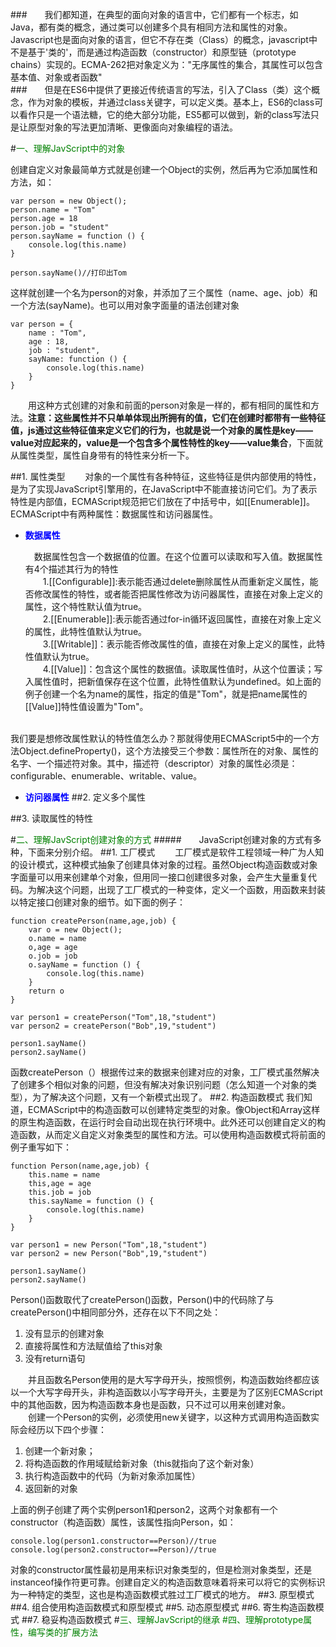 ###&emsp;&emsp;我们都知道，在典型的面向对象的语言中，它们都有一个标志，如Java，都有类的概念，通过类可以创建多个具有相同方法和属性的对象。Javascript也是面向对象的语言，但它不存在类（Class）的概念，javascript中不是基于'类的'，而是通过构造函数（constructor）和原型链（prototype chains）实现的。ECMA-262把对象定义为："无序属性的集合，其属性可以包含基本值、对象或者函数"<br>
###&emsp;&emsp;但是在ES6中提供了更接近传统语言的写法，引入了Class（类）这个概念，作为对象的模板，并通过class关键字，可以定义类。基本上，ES6的class可以看作只是一个语法糖，它的绝大部分功能，ES5都可以做到，新的class写法只是让原型对象的写法更加清晰、更像面向对象编程的语法。<br>

#<font color="green">一、理解JavScript中的对象</font>



创建自定义对象最简单方式就是创建一个Object的实例，然后再为它添加属性和方法，如：

	var person = new Object();
	person.name = "Tom"
	person.age = 18
	person.job = "student"
	person.sayName = function () {
	    console.log(this.name)
	}

	person.sayName()//打印出Tom
这样就创建一个名为person的对象，并添加了三个属性（name、age、job）和一个方法(sayName)。也可以用对象字面量的语法创建对象

    var person = {
	    name : "Tom",
	    age : 18,
	    job : "student",
	    sayName: function () {
	        console.log(this.name)
	    }
	}
&emsp;&emsp;用这种方式创建的对象和前面的person对象是一样的，都有相同的属性和方法。**注意：这些属性并不只单单体现出所拥有的值，它们在创建时都带有一些特征值，js通过这些特征值来定义它们的行为，也就是说一个对象的属性是key——value对应起来的，value是一个包含多个属性特性的key——value集合**，下面就从属性类型，属性自身带有的特性来分析一下。

##1. 属性类型
&emsp;&emsp;对象的一个属性有各种特征，这些特征是供内部使用的特性，是为了实现JavaScript引擎用的，在JavaScript中不能直接访问它们。为了表示特性是内部值，ECMAScript规范把它们放在了中括号中，如[[Enumerable]]。<br>
ECMAScript中有两种属性：数据属性和访问器属性。



- <font color = "blue">**数据属性**</font>

  &emsp;数据属性包含一个数据值的位置。在这个位置可以读取和写入值。数据属性有4个描述其行为的特性<br>
  &emsp;&emsp;1.[[Configurable]]:表示能否通过delete删除属性从而重新定义属性，能否修改属性的特性，或者能否把属性修改为访问器属性，直接在对象上定义的属性，这个特性默认值为true。<br>
  &emsp;&emsp;2.[[Enumerable]]:表示能否通过for-in循环返回属性，直接在对象上定义的属性，此特性值默认为true。<br>
  &emsp;&emsp;3.[[Writable]]：表示能否修改属性的值，直接在对象上定义的属性，此特性值默认为true。<br>
  &emsp;&emsp;4.[[Value]]：包含这个属性的数据值。读取属性值时，从这个位置读；写入属性值时，把新值保存在这个位置，此特性值默认为undefined。如上面的例子创建一个名为name的属性，指定的值是"Tom"，就是把name属性的[[Value]]特性值设置为"Tom"。<br><br>

我们要是想修改属性默认的特性值怎么办？那就得使用ECMAScript5中的一个方法Object.defineProperty()，这个方法接受三个参数：属性所在的对象、属性的名字、一个描述符对象。其中，描述符（descriptor）对象的属性必须是：configurable、enumerable、writable、value。

	


- <font color = "blue">**访问器属性**</font>
##2. 定义多个属性

##3. 读取属性的特性



#<font color="green">二、理解JavScript创建对象的方式</font>
#####&emsp;&emsp;JavaScript创建对象的方式有多种，下面来分别介绍。
##1. 工厂模式
&emsp;&emsp;工厂模式是软件工程领域一种广为人知的设计模式，这种模式抽象了创建具体对象的过程。虽然Object构造函数或对象字面量可以用来创建单个对象，但用同一接口创建很多对象，会产生大量重复代码。为解决这个问题，出现了工厂模式的一种变体，定义一个函数，用函数来封装以特定接口创建对象的细节。如下面的例子：

	function createPerson(name,age,job) {
	    var o = new Object();
	    o.name = name
	    o,age = age
	    o.job = job
	    o.sayName = function () {
	        console.log(this.name)
	    }
	    return o
	}
	
	var person1 = createPerson("Tom",18,"student")
	var person2 = createPerson("Bob",19,"student")
	
	person1.sayName()
	person2.sayName()

函数createPerson（）根据传过来的数据来创建对应的对象，工厂模式虽然解决了创建多个相似对象的问题，但没有解决对象识别问题（怎么知道一个对象的类型），为了解决这个问题，又有一个新模式出现了。
##2. 构造函数模式
我们知道，ECMAScript中的构造函数可以创建特定类型的对象。像Object和Array这样的原生构造函数，在运行时会自动出现在执行环境中。此外还可以创建自定义的构造函数，从而定义自定义对象类型的属性和方法。可以使用构造函数模式将前面的例子重写如下：
	
	function Person(name,age,job) {
	    this.name = name
	    this,age = age
	    this.job = job
	    this.sayName = function () {
	        console.log(this.name)
	    }
	}

	var person1 = new Person("Tom",18,"student")
	var person2 = new Person("Bob",19,"student")
	
	person1.sayName()
	person2.sayName()
Person()函数取代了createPerson()函数，Person()中的代码除了与createPerson()中相同部分外，还存在以下不同之处：
	
1. 没有显示的创建对象
2. 直接将属性和方法赋值给了this对象
3. 没有return语句

&emsp;&emsp;并且函数名Person使用的是大写字母开头，按照惯例，构造函数始终都应该以一个大写字母开头，非构造函数以小写字母开头，主要是为了区别ECMAScript中的其他函数，因为构造函数本身也是函数，只不过可以用来创建对象。<br>
&emsp;&emsp;创建一个Person的实例，必须使用new关键字，以这种方式调用构造函数实际会经历以下四个步骤：

1. 创建一个新对象；
2. 将构造函数的作用域赋给新对象（this就指向了这个新对象）
3. 执行构造函数中的代码（为新对象添加属性）
4. 返回新的对象

上面的例子创建了两个实例person1和person2，这两个对象都有一个constructor（构造函数）属性，该属性指向Person，如：
	
	console.log(person1.constructor==Person)//true
	console.log(person2.constructor==Person)//true
对象的constructor属性最初是用来标识对象类型的，但是检测对象类型，还是instanceof操作符更可靠。创建自定义的构造函数意味着将来可以将它的实例标识为一种特定的类型，这也是构造函数模式胜过工厂模式的地方。
##3. 原型模式
##4. 组合使用构造函数模式和原型模式
##5. 动态原型模式
##6. 寄生构造函数模式
##7. 稳妥构造函数模式
#<font color="green">三、理解JavScript的继承<font>
#<font color="green">四、理解prototype属性，编写类的扩展方法</font>

 